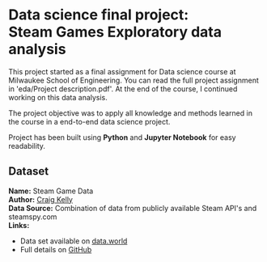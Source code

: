 # Data science final project:<br>Steam Games Exploratory data analysis

This project started as a final assignment for Data science course at Milwaukee School of Engineering. You can read the full project assignment in 'eda/Project description.pdf'. At the end of the course, I continued working on this data analysis.

The project objective was to apply all knowledge and methods learned in the course in a end-to-end data science project.

Project has been built using **Python** and **Jupyter Notebook** for easy readability.

## Dataset
**Name:** Steam Game Data<br>
**Author:** <a href="https://data.world/craigkelly">Craig Kelly</a><br>
**Data Source:** Combination of data from publicly available Steam API's and steamspy.com<br>
**Links:**
* Data set available on <a href="https://data.world/craigkelly/steam-game-data">data.world</a>
* Full details on <a href="https://github.com/CraigKelly/steam-data">GitHub</a> 
